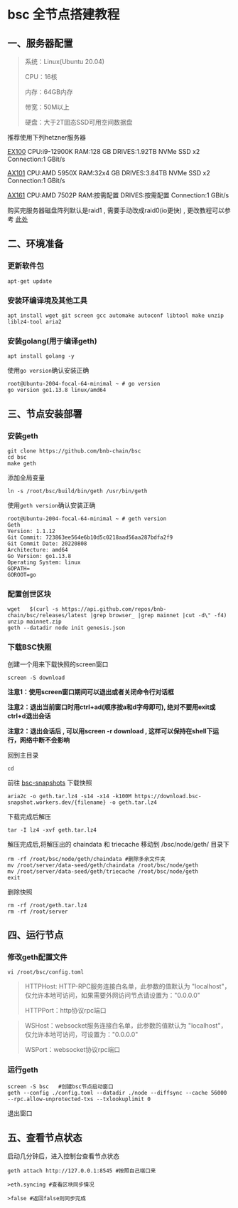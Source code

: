 # bsc 全节点搭建教程

## 一、服务器配置
>系统：Linux(Ubuntu 20.04)
> 
>CPU：16核
> 
>内存：64GB内存
> 
>带宽：50M以上
> 
>硬盘：大于2T固态SSD可用空间数据盘
 
推荐使用下列hetzner服务器

[EX100](https://www.hetzner.com/dedicated-rootserver/ex100/configurator#/)
CPU:i9-12900K RAM:128 GB DRIVES:1.92TB NVMe SSD x2 Connection:1 GBit/s


[AX101](https://www.hetzner.com/dedicated-rootserver/ax101/configurator#/)
CPU:AMD 5950X RAM:32x4 GB DRIVES:3.84TB NVMe SSD x2 Connection:1 GBit/s

[AX161](https://www.hetzner.com/dedicated-rootserver/ax161/configurator/)
CPU:AMD 7502P RAM:按需配置 DRIVES:按需配置 Connection:1 GBit/s

购买完服务器磁盘阵列默认是raid1 , 需要手动改成raid0(io更快) , 更改教程可以参考 [此处](https://npchk.info/hetzner-raid0/)

## 二、环境准备

### 更新软件包

    apt-get update
    
### 安装环编译境及其他工具

    apt install wget git screen gcc automake autoconf libtool make unzip liblz4-tool aria2

### 安装golang(用于编译geth)

    apt install golang -y

使用`go version`确认安装正确

    root@Ubuntu-2004-focal-64-minimal ~ # go version
    go version go1.13.8 linux/amd64


## 三、节点安装部署

### 安装geth

    git clone https://github.com/bnb-chain/bsc
    cd bsc
    make geth

添加全局变量

    ln -s /root/bsc/build/bin/geth /usr/bin/geth 

使用`geth version`确认安装正确

    root@Ubuntu-2004-focal-64-minimal ~ # geth version
    Geth
    Version: 1.1.12
    Git Commit: 723863ee564e6b10d5c0218aad56aa287bdfa2f9
    Git Commit Date: 20220808
    Architecture: amd64
    Go Version: go1.13.8
    Operating System: linux
    GOPATH=
    GOROOT=go

### 配置创世区块

    wget   $(curl -s https://api.github.com/repos/bnb-chain/bsc/releases/latest |grep browser_ |grep mainnet |cut -d\" -f4)
    unzip mainnet.zip
    geth --datadir node init genesis.json

### 下载BSC快照

创建一个用来下载快照的screen窗口

    screen -S download

**注意1：使用screen窗口期间可以退出或者关闭命令行对话框**

**注意2：退出当前窗口时用ctrl+ad(顺序按a和d字母即可), 绝对不要用exit或ctrl+d退出会话**

**注意2：退出会话后 , 可以用screen -r download , 这样可以保持在shell下运行，网络中断不会影响**

回到主目录

    cd 


前往 [bsc-snapshots](https://github.com/bnb-chain/bsc-snapshots) 下载快照

    aria2c -o geth.tar.lz4 -s14 -x14 -k100M https://download.bsc-snapshot.workers.dev/{filename} -o geth.tar.lz4

下载完成后解压
    
    tar -I lz4 -xvf geth.tar.lz4

解压完成后,将解压出的 chaindata 和 triecache 移动到 /bsc/node/geth/ 目录下
    
    rm -rf /root/bsc/node/geth/chaindata #删除多余文件夹
    mv /root/server/data-seed/geth/chaindata /root/bsc/node/geth
    mv /root/server/data-seed/geth/triecache /root/bsc/node/geth
    exit

删除快照

    rm -rf /root/geth.tar.lz4
    rm -rf /root/server

## 四、运行节点

### 修改geth配置文件
    
    vi /root/bsc/config.toml

> HTTPHost: HTTP-RPC服务连接白名单，此参数的值默认为 "localhost"，仅允许本地可访问，如果需要外网访问节点请设置为："0.0.0.0"
>
> HTTPPort：http协议rpc端口

>WSHost：websocket服务连接白名单，此参数的值默认为 "localhost"，仅允许本地可访问，可设置为："0.0.0.0"
>
>WSPort：websocket协议rpc端口

### 运行geth

    screen -S bsc	#创建bsc节点启动窗口
    geth --config ./config.toml --datadir ./node --diffsync --cache 56000 --rpc.allow-unprotected-txs --txlookuplimit 0
退出窗口

## 五、查看节点状态

启动几分钟后，进入控制台查看节点状态

    geth attach http://127.0.0.1:8545 #按照自己端口来

    >eth.syncing #查看区块同步情况

    >false #返回false则同步完成


